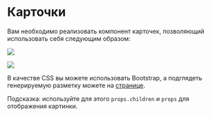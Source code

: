 Карточки
===

Вам необходимо реализовать компонент карточек, позволяющий использовать себя следующим образом:

![](https://github.com/netology-code/ra16-homeworks/blob/master/composition/cards/assets/card1.png)

![](https://github.com/netology-code/ra16-homeworks/blob/master/composition/cards/assets/card2.png)

В качестве CSS вы можете использовать Bootstrap, а подглядеть генерируемую разметку можете на [странице]( https://getbootstrap.com/docs/4.3/components/card/).

Подсказка: используйте для этого `props.children` и `props` для отображения картинки.